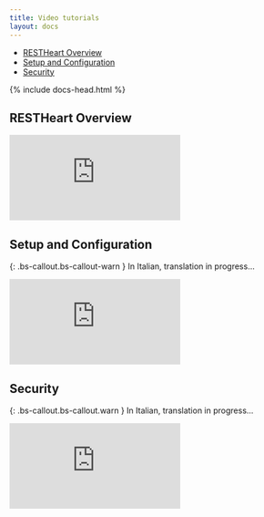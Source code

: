 ```yaml
---
title: Video tutorials
layout: docs
---
```


<div markdown="1" class="d-none d-xl-block col-xl-2 order-last bd-toc">

-   [RESTHeart Overview](#restheart-overview)
-   [Setup and Configuration](#setup-and-configuration)
-   [Security](#security)

</div>
<div markdown="1" class="col-12 col-md-9 col-xl-8 py-md-3 bd-content">

{% include docs-head.html %}

## RESTHeart Overview

<div class="embed-responsive embed-responsive-16by9">
    <iframe src="https://www.youtube.com/embed/9KroH-RvjS0" frameborder="0" allow="accelerometer; autoplay; clipboard-write; encrypted-media; gyroscope; picture-in-picture" allowfullscreen></iframe>
</div>

## Setup and Configuration

{: .bs-callout.bs-callout-warn }
In Italian, translation in progress...

<div class="embed-responsive embed-responsive-16by9">
    <iframe src="https://www.youtube.com/embed/pqtC0Gh1_uE" frameborder="0" allow="accelerometer; autoplay; clipboard-write; encrypted-media; gyroscope; picture-in-picture" allowfullscreen></iframe>
</div>

## Security

{: .bs-callout.bs-callout.warn }
In Italian, translation in progress...

<div class="embed-responsive embed-responsive-16by9">
    <iframe src="https://www.youtube.com/embed/MFUR4SwB8d4" frameborder="0" allow="accelerometer; autoplay; clipboard-write; encrypted-media; gyroscope; picture-in-picture" allowfullscreen></iframe>
</div>